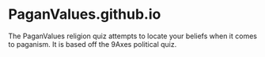 # PaganValues.github.io
The PaganValues religion quiz attempts to locate your beliefs when it comes to paganism. 
It is based off the 9Axes political quiz.
